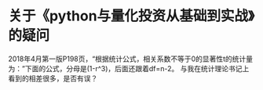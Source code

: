 # 关于《python与量化投资从基础到实战》的疑问

2018年4月第一版P198页，“根据统计公式，相关系数不等于0的显著性t的统计量为：”下面的公式，分母是(1-r^3)，后面还跟着df=n-2。
与我在统计理论书记上看到的相差很多，是否有误？